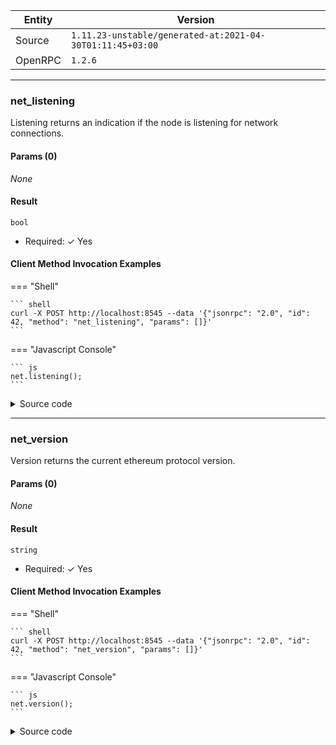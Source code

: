






| Entity | Version |
| --- | --- |
| Source | <code>1.11.23-unstable/generated-at:2021-04-30T01:11:45+03:00</code> |
| OpenRPC | <code>1.2.6</code> |

---




### net_listening

Listening returns an indication if the node is listening for network connections.


#### Params (0)

_None_

#### Result




<code>bool</code> 

  + Required: ✓ Yes




#### Client Method Invocation Examples




=== "Shell"

	``` shell
	curl -X POST http://localhost:8545 --data '{"jsonrpc": "2.0", "id": 42, "method": "net_listening", "params": []}'
	```


=== "Javascript Console"

	``` js
	net.listening();
	```



<details><summary>Source code</summary>
<p>
```go
func (s *PublicNetAPI) Listening() bool {
	return true
}// Listening returns an indication if the node is listening for network connections.

```
<a href="https://github.com/etclabscore/core-geth/blob/master/internal/ethapi/api.go#L2098" target="_">View on GitHub →</a>
</p>
</details>

---



### net_peerCount

PeerCount returns the number of connected peers


#### Params (0)

_None_

#### Result




<code>hexutil.Uint</code> 

  + Required: ✓ Yes


=== "Schema"

	``` Schema
	
	- description: `Hex representation of a uint`
	- pattern: `^0x([a-fA-F\d])+$`
	- title: `uint`
	- type: string


	```

=== "Raw"

	``` Raw
	{
        "description": "Hex representation of a uint",
        "pattern": "^0x([a-fA-F\\d])+$",
        "title": "uint",
        "type": [
            "string"
        ]
    }
	```



#### Client Method Invocation Examples




=== "Shell"

	``` shell
	curl -X POST http://localhost:8545 --data '{"jsonrpc": "2.0", "id": 42, "method": "net_peerCount", "params": []}'
	```


=== "Javascript Console"

	``` js
	net.peerCount();
	```



<details><summary>Source code</summary>
<p>
```go
func (s *PublicNetAPI) PeerCount() hexutil.Uint {
	return hexutil.Uint(s.net.PeerCount())
}// PeerCount returns the number of connected peers

```
<a href="https://github.com/etclabscore/core-geth/blob/master/internal/ethapi/api.go#L2102" target="_">View on GitHub →</a>
</p>
</details>

---



### net_version

Version returns the current ethereum protocol version.


#### Params (0)

_None_

#### Result




<code>string</code> 

  + Required: ✓ Yes




#### Client Method Invocation Examples




=== "Shell"

	``` shell
	curl -X POST http://localhost:8545 --data '{"jsonrpc": "2.0", "id": 42, "method": "net_version", "params": []}'
	```


=== "Javascript Console"

	``` js
	net.version();
	```



<details><summary>Source code</summary>
<p>
```go
func (s *PublicNetAPI) Version() string {
	return fmt.Sprintf("%d", s.networkVersion)
}// Version returns the current ethereum protocol version.

```
<a href="https://github.com/etclabscore/core-geth/blob/master/internal/ethapi/api.go#L2107" target="_">View on GitHub →</a>
</p>
</details>

---

